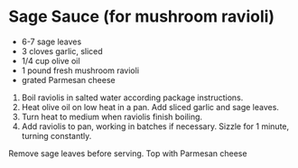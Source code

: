 # Sage Sauce (for mushroom ravioli)

- 6-7 sage leaves
- 3 cloves garlic, sliced
- 1/4 cup olive oil
- 1 pound fresh mushroom ravioli
- grated Parmesan cheese

1. Boil raviolis in salted water according package instructions.
2. Heat olive oil on low heat in a pan. Add sliced garlic and sage leaves.
3. Turn heat to medium when raviolis finish boiling.
4. Add raviolis to pan, working in batches if necessary. Sizzle for 1 minute, turning constantly.

Remove sage leaves before serving. Top with Parmesan cheese
